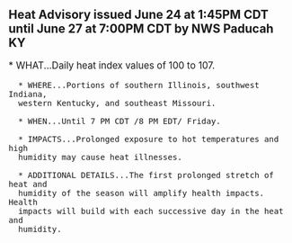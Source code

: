 <p>
   <h2>Heat Advisory issued June 24 at 1:45PM CDT until June 27 at 7:00PM CDT by NWS Paducah KY</h2>
   <div style="font-size:120%">* WHAT...Daily heat index values of 100 to 107.
      
      * WHERE...Portions of southern Illinois, southwest Indiana,
      western Kentucky, and southeast Missouri.
      
      * WHEN...Until 7 PM CDT /8 PM EDT/ Friday.
      
      * IMPACTS...Prolonged exposure to hot temperatures and high
      humidity may cause heat illnesses.
      
      * ADDITIONAL DETAILS...The first prolonged stretch of heat and
      humidity of the season will amplify health impacts. Health
      impacts will build with each successive day in the heat and
      humidity.
   </div>
</p>
